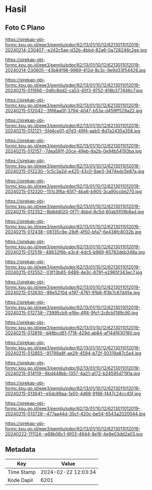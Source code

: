 # Hasil

## Foto C Plano

https://sirekap-obj-formc.kpu.go.id/eee3/pemilu/pdpr/62/13/01/10/12/6213011012019-20240214-230407--e242c5ae-d32b-4bbd-82a6-0a728246c2ee.jpg

https://sirekap-obj-formc.kpu.go.id/eee3/pemilu/pdpr/62/13/01/10/12/6213011012019-20240214-230605--43b84f96-9969-412d-8c3c-9e9d33f54426.jpg

https://sirekap-obj-formc.kpu.go.id/eee3/pemilu/pdpr/62/13/01/10/12/6213011012019-20240215-011956--0d6c8dd2-ca53-45f3-9752-818b377446c7.jpg

https://sirekap-obj-formc.kpu.go.id/eee3/pemilu/pdpr/62/13/01/10/12/6213011012019-20240215-012042--3f66aa0f-3794-4047-b53a-d459ff529a22.jpg

https://sirekap-obj-formc.kpu.go.id/eee3/pemilu/pdpr/62/13/01/10/12/6213011012019-20240215-012121--5fd4ce01-d7d3-49f4-aab5-8d7a2435a358.jpg

https://sirekap-obj-formc.kpu.go.id/eee3/pemilu/pdpr/62/13/01/10/12/6213011012019-20240215-012157--7dea591f-20ce-49eb-8a2b-0e94b54193ba.jpg

https://sirekap-obj-formc.kpu.go.id/eee3/pemilu/pdpr/62/13/01/10/12/6213011012019-20240215-012230--1c5c3a2d-e425-43c0-9ae3-3474edc5e87a.jpg

https://sirekap-obj-formc.kpu.go.id/eee3/pemilu/pdpr/62/13/01/10/12/6213011012019-20240215-012320--151c3f6a-65f7-4ba6-b905-3ca90ccbe270.jpg

https://sirekap-obj-formc.kpu.go.id/eee3/pemilu/pdpr/62/13/01/10/12/6213011012019-20240215-012352--8b8dd020-0f71-4bbd-8c5d-60ab5f09b8ad.jpg

https://sirekap-obj-formc.kpu.go.id/eee3/pemilu/pdpr/62/13/01/10/12/6213011012019-20240215-012438--06135c9e-28df-4f50-bfa7-6e438fc8032b.jpg

https://sirekap-obj-formc.kpu.go.id/eee3/pemilu/pdpr/62/13/01/10/12/6213011012019-20240215-012519--48632f6b-a3c4-4dc5-b969-65782deb348a.jpg

https://sirekap-obj-formc.kpu.go.id/eee3/pemilu/pdpr/62/13/01/10/12/6213011012019-20240215-012552--03f13b65-9489-4e3c-8791-e2965f343ec7.jpg

https://sirekap-obj-formc.kpu.go.id/eee3/pemilu/pdpr/62/13/01/10/12/6213011012019-20240215-012630--89e5210d-e197-4761-91b8-ff3b7c67d45e.jpg

https://sirekap-obj-formc.kpu.go.id/eee3/pemilu/pdpr/62/13/01/10/12/6213011012019-20240215-012738--73995cb9-e16e-4ff4-9fcf-2c8cb1189c90.jpg

https://sirekap-obj-formc.kpu.go.id/eee3/pemilu/pdpr/62/13/01/10/12/6213011012019-20240215-012819--d48bcd61-f718-429d-ab84-af144f630180.jpg

https://sirekap-obj-formc.kpu.go.id/eee3/pemilu/pdpr/62/13/01/10/12/6213011012019-20240215-012855--91799a8f-ae29-4594-b72f-50319a87c5a4.jpg

https://sirekap-obj-formc.kpu.go.id/eee3/pemilu/pdpr/62/13/01/10/12/6213011012019-20240215-014119--8bd448bb-1357-4a21-a172-b24595d7191a.jpg

https://sirekap-obj-formc.kpu.go.id/eee3/pemilu/pdpr/62/13/01/10/12/6213011012019-20240215-013641--e5dc89aa-1a50-4d68-9166-f447c24cc45f.jpg

https://sirekap-obj-formc.kpu.go.id/eee3/pemilu/pdpr/62/13/01/10/12/6213011012019-20240215-013728--477aa44d-35cf-420c-be54-6543a2020044.jpg

https://sirekap-obj-formc.kpu.go.id/eee3/pemilu/pdpr/62/13/01/10/12/6213011012019-20240222-111124--e68b06c1-6f03-4944-8e16-4e9e03dd2a03.jpg


## Metadata

| Key        | Value               |
| ---------- | ------------------- |
| Time Stamp | 2024-02-22 12:03:34 |
| Kode Dapil | 6201                |




